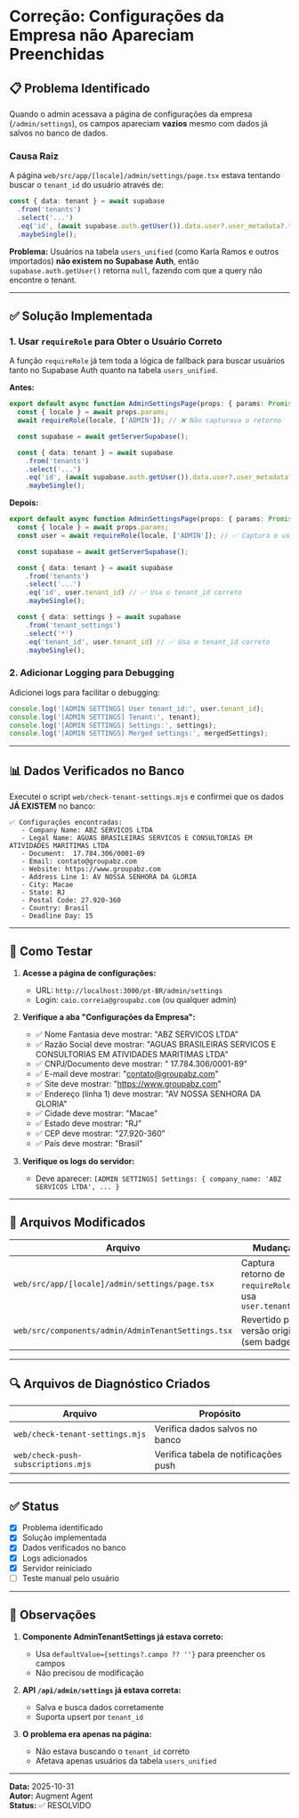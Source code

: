 # Correção: Configurações da Empresa não Apareciam Preenchidas

## 📋 Problema Identificado

Quando o admin acessava a página de configurações da empresa (`/admin/settings`), os campos apareciam **vazios** mesmo com dados já salvos no banco de dados.

### Causa Raiz

A página `web/src/app/[locale]/admin/settings/page.tsx` estava tentando buscar o `tenant_id` do usuário através de:

```typescript
const { data: tenant } = await supabase
  .from('tenants')
  .select('...')
  .eq('id', (await supabase.auth.getUser()).data.user?.user_metadata?.tenant_id)
  .maybeSingle();
```

**Problema:** Usuários na tabela `users_unified` (como Karla Ramos e outros importados) **não existem no Supabase Auth**, então `supabase.auth.getUser()` retorna `null`, fazendo com que a query não encontre o tenant.

---

## ✅ Solução Implementada

### 1. Usar `requireRole` para Obter o Usuário Correto

A função `requireRole` já tem toda a lógica de fallback para buscar usuários tanto no Supabase Auth quanto na tabela `users_unified`.

**Antes:**
```typescript
export default async function AdminSettingsPage(props: { params: Promise<{ locale: string }> }) {
  const { locale } = await props.params;
  await requireRole(locale, ['ADMIN']); // ❌ Não capturava o retorno

  const supabase = await getServerSupabase();

  const { data: tenant } = await supabase
    .from('tenants')
    .select('...')
    .eq('id', (await supabase.auth.getUser()).data.user?.user_metadata?.tenant_id) // ❌ Sempre null
    .maybeSingle();
```

**Depois:**
```typescript
export default async function AdminSettingsPage(props: { params: Promise<{ locale: string }> }) {
  const { locale } = await props.params;
  const user = await requireRole(locale, ['ADMIN']); // ✅ Captura o usuário

  const supabase = await getServerSupabase();

  const { data: tenant } = await supabase
    .from('tenants')
    .select('...')
    .eq('id', user.tenant_id) // ✅ Usa o tenant_id correto
    .maybeSingle();

  const { data: settings } = await supabase
    .from('tenant_settings')
    .select('*')
    .eq('tenant_id', user.tenant_id) // ✅ Usa o tenant_id correto
    .maybeSingle();
```

### 2. Adicionar Logging para Debugging

Adicionei logs para facilitar o debugging:

```typescript
console.log('[ADMIN SETTINGS] User tenant_id:', user.tenant_id);
console.log('[ADMIN SETTINGS] Tenant:', tenant);
console.log('[ADMIN SETTINGS] Settings:', settings);
console.log('[ADMIN SETTINGS] Merged settings:', mergedSettings);
```

---

## 📊 Dados Verificados no Banco

Executei o script `web/check-tenant-settings.mjs` e confirmei que os dados **JÁ EXISTEM** no banco:

```
✅ Configurações encontradas:
   - Company Name: ABZ SERVICOS LTDA
   - Legal Name: AGUAS BRASILEIRAS SERVICOS E CONSULTORIAS EM ATIVIDADES MARITIMAS LTDA
   - Document:  17.784.306/0001-89
   - Email: contato@groupabz.com
   - Website: https://www.groupabz.com
   - Address Line 1: AV NOSSA SENHORA DA GLORIA
   - City: Macae
   - State: RJ
   - Postal Code: 27.920-360
   - Country: Brasil
   - Deadline Day: 15
```

---

## 🧪 Como Testar

1. **Acesse a página de configurações:**
   - URL: `http://localhost:3000/pt-BR/admin/settings`
   - Login: `caio.correia@groupabz.com` (ou qualquer admin)

2. **Verifique a aba "Configurações da Empresa":**
   - ✅ Nome Fantasia deve mostrar: "ABZ SERVICOS LTDA"
   - ✅ Razão Social deve mostrar: "AGUAS BRASILEIRAS SERVICOS E CONSULTORIAS EM ATIVIDADES MARITIMAS LTDA"
   - ✅ CNPJ/Documento deve mostrar: " 17.784.306/0001-89"
   - ✅ E-mail deve mostrar: "contato@groupabz.com"
   - ✅ Site deve mostrar: "https://www.groupabz.com"
   - ✅ Endereço (linha 1) deve mostrar: "AV NOSSA SENHORA DA GLORIA"
   - ✅ Cidade deve mostrar: "Macae"
   - ✅ Estado deve mostrar: "RJ"
   - ✅ CEP deve mostrar: "27.920-360"
   - ✅ País deve mostrar: "Brasil"

3. **Verifique os logs do servidor:**
   - Deve aparecer: `[ADMIN SETTINGS] Settings: { company_name: 'ABZ SERVICOS LTDA', ... }`

---

## 📁 Arquivos Modificados

| Arquivo | Mudança |
|---------|---------|
| `web/src/app/[locale]/admin/settings/page.tsx` | Captura retorno de `requireRole` e usa `user.tenant_id` |
| `web/src/components/admin/AdminTenantSettings.tsx` | Revertido para versão original (sem badges) |

---

## 🔍 Arquivos de Diagnóstico Criados

| Arquivo | Propósito |
|---------|-----------|
| `web/check-tenant-settings.mjs` | Verifica dados salvos no banco |
| `web/check-push-subscriptions.mjs` | Verifica tabela de notificações push |

---

## ✅ Status

- [x] Problema identificado
- [x] Solução implementada
- [x] Dados verificados no banco
- [x] Logs adicionados
- [x] Servidor reiniciado
- [ ] Teste manual pelo usuário

---

## 📝 Observações

1. **Componente AdminTenantSettings já estava correto:**
   - Usa `defaultValue={settings?.campo ?? ''}` para preencher os campos
   - Não precisou de modificação

2. **API `/api/admin/settings` já estava correta:**
   - Salva e busca dados corretamente
   - Suporta upsert por `tenant_id`

3. **O problema era apenas na página:**
   - Não estava buscando o `tenant_id` correto
   - Afetava apenas usuários da tabela `users_unified`

---

**Data:** 2025-10-31  
**Autor:** Augment Agent  
**Status:** ✅ RESOLVIDO

